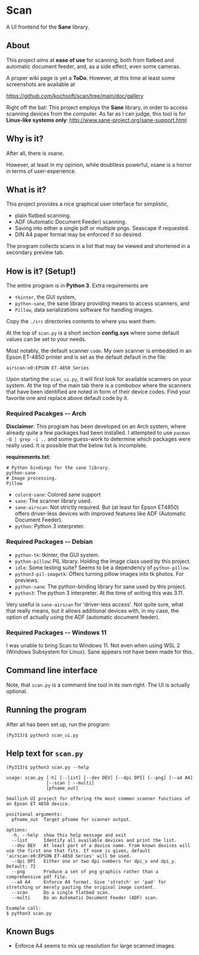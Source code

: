 # Scan

A UI frontend for the **Sane** library.

## About

This project aims at **ease of use** for scanning, both from flatbed and automatic
document feeder, and, as a side effect, even some cameras.

A proper wiki page is yet a **ToDo**. However, at this time at least some
screenshots are available at

https://github.com/kochsoft/scan/tree/main/doc/gallery

Right off the bat: This project employs the **Sane** library, in order to access
scanning devices from the computer. As far as I can judge, this tool is for
**Linux-like systems only**: http://www.sane-project.org/sane-support.html

## Why is it?

After all, there is xsane.

However, at least in my opinion, while doubtless powerful, xsane is a horror
in terms of user-experience.

## What is it?

This project provides a nice graphical user interface for simplistic,

* plain flatbed scanning.
* ADF (Automatic Document Feeder) scanning.
* Saving into either a single pdf or multiple pngs. Seascape if requested.
* DIN A4 paper format may be enforced if so desired.

The program collects scans in a list that may be viewed and shortened
in a secondary preview tab.

## How is it? (Setup!)

The entire program is in **Python 3**. Extra requirements are

* `tkinter`, the GUI system,
* `python-sane`, the sane library providing means to access scanners, and
* `Pillow`, data serializations software for handling images.

Copy the `./src` directories contents to where you want them.

At the top of `scan.py` is a short section **config.sys** where some
default values can be set to your needs.

Most notably, the default scanner `code`. My own scanner is embedded in
an Epson ET-4850 printer and is set as the default default in the file:

```
airscan:e0:EPSON ET-4850 Series
```

Upon starting the `scan_ui.py`, it will first look for available scanners
on your system. At the top of the main tab there is a combobox where the
scanners that have been identified are noted in form of their device codes.
Find your favorite one and replace above default code by it.

### Required Pacakges -- Arch

**Disclaimer**: This program has been developed on an Arch system, where already
quite a few packages had been installed. I attempted to use `pacman -Q | grep -i ..`
and some guess-work to determine which packages were really used.
It is possible that the below list is incomplete.

**requirements.txt**:

```
# Python bindings for the sane library.
python-sane
# Image processing.
Pillow
```
 
* `colord-sane`: Colored sane support
* `sane`: The scanner library used.
* `sane-airscan`: Not strictly required. But (at least for Epson ET4850) offers driver-less devices with improved features like ADF (Automatic Document Feeder).
* `python`: Python 3 interpreter.

### Required Packages  -- Debian

* `python-tk`: tkinter, the GUI system.
* `python-pillow`: PIL library. Holding the Image class used by this project.
* `idle`: Some testing suite? Seems to be a dependency of `python-pillow`.
* `python3-pil-imagetk`: Offers turning pillow images into tk photos. For previews.
* `python-sane`: The python-binding library for sane used by this project.
* `python3`: The python 3 interpreter. At the time of writing this was 3.11.

Very useful is `sane-airscan` for 'driver-less access'. Not quite sure, what
that really means, but it allows additional devices with, in my case,
the option of actually using the ADF (automatic document feeder).

### Required Packages -- Windows 11

I was unable to bring Scan to Windows 11. Not even when using WSL 2
(Windows Subsystem for Linux). Sane appears not have been made for this.

## Command line interface

Note, that `scan.py` is a command line tool in its own right.
The UI is actually optional.

## Running the program

After all has been set up, run the program:

```
(Py313)$ python3 scan_ui.py
```

## Help text for `scan.py`

```
(Py313)$ python3 scan.py --help

usage: scan.py [-h] [--list] [--dev DEV] [--dpi DPI] [--png] [--a4 A4]
               [--scan | --multi]
               [pfname_out]

Smallish UI project for offering the most common scanner functions of an Epson ET 4850 device.

positional arguments:
  pfname_out  Target pfname for scanner output.

options:
  -h, --help  show this help message and exit
  --list      Identify all available devices and print the list.
  --dev DEV   At least part of a device name. From known devices will use the first one that fits. If none is given, default 'airscan:e0:EPSON ET-4850 Series' will be used.
  --dpi DPI   Either one or two dpi numbers for dpi_x and dpi_y. Default: 72
  --png       Produce a set of png graphics rather than a comprehensive pdf file.
  --a4 A4     Enforce A4 format. Give 'stretch' or 'pad' for stretching or merely pasting the original image content.
  --scan      Do a single flatbed scan.
  --multi     Do an Automatic Document Feeder (ADF) scan.

Example call:
$ python3 scan.py
```
## Known Bugs

* Enforce A4 seems to mix up resolution for large scanned images.